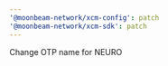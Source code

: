 ```yaml
---
'@moonbeam-network/xcm-config': patch
'@moonbeam-network/xcm-sdk': patch
---
```


Change OTP name for NEURO
